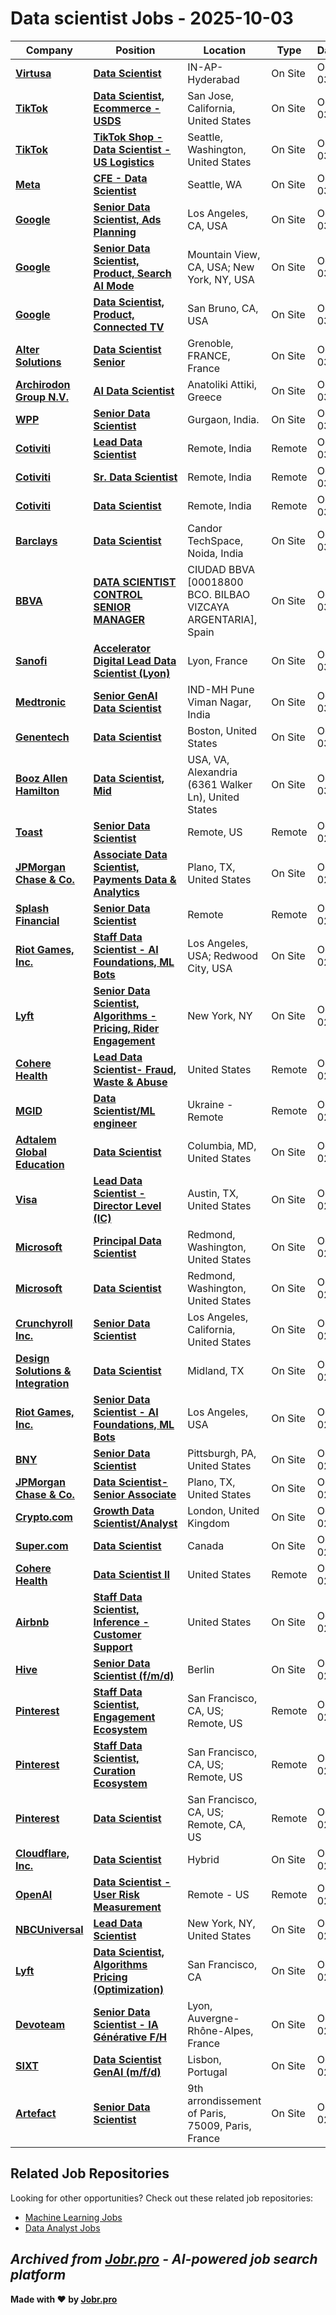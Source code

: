 # Data scientist Jobs - 2025-10-03

| Company | Position | Location | Type | Date |
| ------- | -------- | -------- | ---- | ------ |
| **[Virtusa](https://www.virtusa.com/)** | **[Data Scientist](https://jobr.pro/job/29317576/data-scientist?utm_source=github&utm_medium=repo&utm_campaign=github-data-science-jobs)** | IN-AP-Hyderabad | On Site | Oct 03 |
| **[TikTok](https://www.tiktok.com/)** | **[Data Scientist, Ecommerce - USDS](https://jobr.pro/job/29311827/data-scientist-ecommerce-usds?utm_source=github&utm_medium=repo&utm_campaign=github-data-science-jobs)** | San Jose, California, United States | On Site | Oct 03 |
| **[TikTok](https://www.tiktok.com/)** | **[TikTok Shop - Data Scientist - US Logistics](https://jobr.pro/job/29311792/tiktok-shop-data-scientist-us-logistics?utm_source=github&utm_medium=repo&utm_campaign=github-data-science-jobs)** | Seattle, Washington, United States | On Site | Oct 03 |
| **[Meta](https://www.meta.com/)** | **[CFE - Data Scientist](https://jobr.pro/job/29308188/cfe-data-scientist?utm_source=github&utm_medium=repo&utm_campaign=github-data-science-jobs)** | Seattle, WA | On Site | Oct 03 |
| **[Google](https://www.google.com/)** | **[Senior Data Scientist, Ads Planning](https://jobr.pro/job/29307161/senior-data-scientist-ads-planning?utm_source=github&utm_medium=repo&utm_campaign=github-data-science-jobs)** | Los Angeles, CA, USA | On Site | Oct 03 |
| **[Google](https://www.google.com/)** | **[Senior Data Scientist, Product, Search AI Mode](https://jobr.pro/job/29307170/senior-data-scientist-product-search-ai-mode?utm_source=github&utm_medium=repo&utm_campaign=github-data-science-jobs)** | Mountain View, CA, USA; New York, NY, USA | On Site | Oct 03 |
| **[Google](https://www.google.com/)** | **[Data Scientist, Product, Connected TV](https://jobr.pro/job/29306931/data-scientist-product-connected-tv?utm_source=github&utm_medium=repo&utm_campaign=github-data-science-jobs)** | San Bruno, CA, USA | On Site | Oct 03 |
| **[Alter Solutions](https://www.alter-solutions.com/)** | **[Data Scientist Senior](https://jobr.pro/job/29313557/data-scientist-senior?utm_source=github&utm_medium=repo&utm_campaign=github-data-science-jobs)** | Grenoble, FRANCE, France | On Site | Oct 03 |
| **[Archirodon Group N.V.](https://www.archirodon.net)** | **[AI Data Scientist](https://jobr.pro/job/29285045/ai-data-scientist?utm_source=github&utm_medium=repo&utm_campaign=github-data-science-jobs)** | Anatoliki Attiki, Greece | On Site | Oct 03 |
| **[WPP](https://www.wpp.com/)** | **[Senior Data Scientist](https://jobr.pro/job/29274704/senior-data-scientist?utm_source=github&utm_medium=repo&utm_campaign=github-data-science-jobs)** | Gurgaon, India. | On Site | Oct 03 |
| **[Cotiviti](https://www.cotiviti.com/)** | **[Lead Data Scientist](https://jobr.pro/job/29295913/lead-data-scientist?utm_source=github&utm_medium=repo&utm_campaign=github-data-science-jobs)** | Remote, India | Remote | Oct 03 |
| **[Cotiviti](https://www.cotiviti.com/)** | **[Sr. Data Scientist](https://jobr.pro/job/29295910/sr-data-scientist?utm_source=github&utm_medium=repo&utm_campaign=github-data-science-jobs)** | Remote, India | Remote | Oct 03 |
| **[Cotiviti](https://www.cotiviti.com/)** | **[Data Scientist](https://jobr.pro/job/29295909/data-scientist?utm_source=github&utm_medium=repo&utm_campaign=github-data-science-jobs)** | Remote, India | Remote | Oct 03 |
| **[Barclays](https://home.barclays/)** | **[Data Scientist](https://jobr.pro/job/29329898/data-scientist?utm_source=github&utm_medium=repo&utm_campaign=github-data-science-jobs)** | Candor TechSpace, Noida, India | On Site | Oct 03 |
| **[BBVA](https://www.bbva.com/)** | **[DATA SCIENTIST CONTROL SENIOR MANAGER](https://jobr.pro/job/29329623/data-scientist-control-senior-manager?utm_source=github&utm_medium=repo&utm_campaign=github-data-science-jobs)** | CIUDAD BBVA \[00018800 BCO. BILBAO VIZCAYA ARGENTARIA\], Spain | On Site | Oct 03 |
| **[Sanofi](https://www.sanofi.com/)** | **[Accelerator Digital Lead Data Scientist (Lyon)](https://jobr.pro/job/29325155/accelerator-digital-lead-data-scientist-lyon?utm_source=github&utm_medium=repo&utm_campaign=github-data-science-jobs)** | Lyon, France | On Site | Oct 03 |
| **[Medtronic](https://www.medtronic.com/)** | **[Senior GenAI Data Scientist](https://jobr.pro/job/29322466/senior-genai-data-scientist?utm_source=github&utm_medium=repo&utm_campaign=github-data-science-jobs)** | IND-MH Pune Viman Nagar, India | On Site | Oct 03 |
| **[Genentech](https://www.gene.com/)** | **[Data Scientist](https://jobr.pro/job/29326775/data-scientist?utm_source=github&utm_medium=repo&utm_campaign=github-data-science-jobs)** | Boston, United States | On Site | Oct 03 |
| **[Booz Allen Hamilton](https://www.boozallen.com/)** | **[Data Scientist, Mid](https://jobr.pro/job/29326715/data-scientist-mid?utm_source=github&utm_medium=repo&utm_campaign=github-data-science-jobs)** | USA, VA, Alexandria (6361 Walker Ln), United States | On Site | Oct 03 |
| **[Toast](https://pos.toasttab.com/)** | **[Senior Data Scientist](https://jobr.pro/job/29278187/senior-data-scientist?utm_source=github&utm_medium=repo&utm_campaign=github-data-science-jobs)** | Remote, US | Remote | Oct 02 |
| **[JPMorgan Chase & Co.](https://www.jpmorganchase.com/)** | **[Associate Data Scientist, Payments Data & Analytics](https://jobr.pro/job/29316454/associate-data-scientist-payments-data-analytics?utm_source=github&utm_medium=repo&utm_campaign=github-data-science-jobs)** | Plano, TX, United States | On Site | Oct 02 |
| **[Splash Financial](https://www.splashfinancial.com/)** | **[Senior Data Scientist](https://jobr.pro/job/29270572/senior-data-scientist?utm_source=github&utm_medium=repo&utm_campaign=github-data-science-jobs)** | Remote | Remote | Oct 02 |
| **[Riot Games, Inc.](https://www.riotgames.com/)** | **[Staff Data Scientist - AI Foundations, ML Bots](https://jobr.pro/job/29278362/staff-data-scientist-ai-foundations-ml-bots?utm_source=github&utm_medium=repo&utm_campaign=github-data-science-jobs)** | Los Angeles, USA; Redwood City, USA | On Site | Oct 02 |
| **[Lyft](https://www.lyft.com/)** | **[Senior Data Scientist, Algorithms - Pricing, Rider Engagement](https://jobr.pro/job/29276582/senior-data-scientist-algorithms-pricing-rider-engagement?utm_source=github&utm_medium=repo&utm_campaign=github-data-science-jobs)** | New York, NY | On Site | Oct 02 |
| **[Cohere Health](https://coherehealth.com/)** | **[Lead Data Scientist- Fraud, Waste & Abuse](https://jobr.pro/job/29276976/lead-data-scientist-fraud-waste-abuse?utm_source=github&utm_medium=repo&utm_campaign=github-data-science-jobs)** | United States | Remote | Oct 02 |
| **[MGID](https://www.mgid.com/)** | **[Data Scientist/ML engineer](https://jobr.pro/job/29306890/data-scientistml-engineer?utm_source=github&utm_medium=repo&utm_campaign=github-data-science-jobs)** | Ukraine - Remote | Remote | Oct 02 |
| **[Adtalem Global Education](https://www.adtalem.com)** | **[Data Scientist](https://jobr.pro/job/29265290/data-scientist?utm_source=github&utm_medium=repo&utm_campaign=github-data-science-jobs)** | Columbia, MD, United States | On Site | Oct 02 |
| **[Visa](https://visa.com)** | **[Lead Data Scientist - Director Level (IC)](https://jobr.pro/job/29265293/lead-data-scientist-director-level-ic?utm_source=github&utm_medium=repo&utm_campaign=github-data-science-jobs)** | Austin, TX, United States | On Site | Oct 02 |
| **[Microsoft](https://www.microsoft.com/)** | **[Principal Data Scientist](https://jobr.pro/job/29309380/principal-data-scientist?utm_source=github&utm_medium=repo&utm_campaign=github-data-science-jobs)** | Redmond, Washington, United States | On Site | Oct 02 |
| **[Microsoft](https://www.microsoft.com/)** | **[Data Scientist](https://jobr.pro/job/29309393/data-scientist?utm_source=github&utm_medium=repo&utm_campaign=github-data-science-jobs)** | Redmond, Washington, United States | On Site | Oct 02 |
| **[Crunchyroll Inc.](https://www.crunchyroll.com/)** | **[Senior Data Scientist](https://jobr.pro/job/29287038/senior-data-scientist?utm_source=github&utm_medium=repo&utm_campaign=github-data-science-jobs)** | Los Angeles, California, United States | On Site | Oct 02 |
| **[Design Solutions & Integration](https://relyondsi.com)** | **[Data Scientist](https://jobr.pro/job/29270815/data-scientist?utm_source=github&utm_medium=repo&utm_campaign=github-data-science-jobs)** | Midland, TX | On Site | Oct 02 |
| **[Riot Games, Inc.](https://www.riotgames.com/)** | **[Senior Data Scientist - AI Foundations, ML Bots](https://jobr.pro/job/29278359/senior-data-scientist-ai-foundations-ml-bots?utm_source=github&utm_medium=repo&utm_campaign=github-data-science-jobs)** | Los Angeles, USA | On Site | Oct 02 |
| **[BNY](https://www.bny.com/)** | **[Senior Data Scientist](https://jobr.pro/job/29313940/senior-data-scientist?utm_source=github&utm_medium=repo&utm_campaign=github-data-science-jobs)** | Pittsburgh, PA, United States | On Site | Oct 02 |
| **[JPMorgan Chase & Co.](https://www.jpmorganchase.com/)** | **[Data Scientist-Senior Associate](https://jobr.pro/job/29316368/data-scientist-senior-associate?utm_source=github&utm_medium=repo&utm_campaign=github-data-science-jobs)** | Plano, TX, United States | On Site | Oct 02 |
| **[Crypto.com](https://crypto.com/)** | **[Growth Data Scientist/Analyst](https://jobr.pro/job/29274235/growth-data-scientistanalyst?utm_source=github&utm_medium=repo&utm_campaign=github-data-science-jobs)** | London, United Kingdom | On Site | Oct 02 |
| **[Super.com](https://www.super.com/)** | **[Data Scientist](https://jobr.pro/job/29277606/data-scientist?utm_source=github&utm_medium=repo&utm_campaign=github-data-science-jobs)** | Canada | On Site | Oct 02 |
| **[Cohere Health](https://coherehealth.com/)** | **[Data Scientist II](https://jobr.pro/job/29276975/data-scientist-ii?utm_source=github&utm_medium=repo&utm_campaign=github-data-science-jobs)** | United States | Remote | Oct 02 |
| **[Airbnb](https://www.airbnb.com/)** | **[Staff Data Scientist, Inference - Customer Support](https://jobr.pro/job/29285789/staff-data-scientist-inference-customer-support?utm_source=github&utm_medium=repo&utm_campaign=github-data-science-jobs)** | United States | On Site | Oct 02 |
| **[Hive](https://www.hive.app/)** | **[Senior Data Scientist (f/m/d)](https://jobr.pro/job/29270574/senior-data-scientist-fmd?utm_source=github&utm_medium=repo&utm_campaign=github-data-science-jobs)** | Berlin | On Site | Oct 02 |
| **[Pinterest](https://www.pinterest.com/)** | **[Staff Data Scientist, Engagement Ecosystem](https://jobr.pro/job/29273964/staff-data-scientist-engagement-ecosystem?utm_source=github&utm_medium=repo&utm_campaign=github-data-science-jobs)** | San Francisco, CA, US; Remote, US | Remote | Oct 02 |
| **[Pinterest](https://www.pinterest.com/)** | **[Staff Data Scientist, Curation Ecosystem](https://jobr.pro/job/29273963/staff-data-scientist-curation-ecosystem?utm_source=github&utm_medium=repo&utm_campaign=github-data-science-jobs)** | San Francisco, CA, US; Remote, US | Remote | Oct 02 |
| **[Pinterest](https://www.pinterest.com/)** | **[Data Scientist](https://jobr.pro/job/29273831/data-scientist?utm_source=github&utm_medium=repo&utm_campaign=github-data-science-jobs)** | San Francisco, CA, US; Remote, CA, US | Remote | Oct 02 |
| **[Cloudflare, Inc.](https://www.cloudflare.com/)** | **[Data Scientist](https://jobr.pro/job/29278621/data-scientist?utm_source=github&utm_medium=repo&utm_campaign=github-data-science-jobs)** | Hybrid | On Site | Oct 02 |
| **[OpenAI](https://openai.com/)** | **[Data Scientist - User Risk Measurement](https://jobr.pro/job/29277601/data-scientist-user-risk-measurement?utm_source=github&utm_medium=repo&utm_campaign=github-data-science-jobs)** | Remote - US | Remote | Oct 02 |
| **[NBCUniversal](https://www.nbcunicareers.com)** | **[Lead Data Scientist](https://jobr.pro/job/29290396/lead-data-scientist?utm_source=github&utm_medium=repo&utm_campaign=github-data-science-jobs)** | New York, NY, United States | On Site | Oct 02 |
| **[Lyft](https://www.lyft.com/)** | **[Data Scientist, Algorithms Pricing (Optimization)](https://jobr.pro/job/29276579/data-scientist-algorithms-pricing-optimization?utm_source=github&utm_medium=repo&utm_campaign=github-data-science-jobs)** | San Francisco, CA | On Site | Oct 02 |
| **[Devoteam](https://www.devoteam.com/)** | **[Senior Data Scientist - IA Générative F/H](https://jobr.pro/job/29265316/senior-data-scientist-ia-generative-fh?utm_source=github&utm_medium=repo&utm_campaign=github-data-science-jobs)** | Lyon, Auvergne-Rhône-Alpes, France | On Site | Oct 02 |
| **[SIXT](https://www.sixt.com)** | **[Data Scientist GenAI (m/f/d)](https://jobr.pro/job/29291199/data-scientist-genai-mfd?utm_source=github&utm_medium=repo&utm_campaign=github-data-science-jobs)** | Lisbon, Portugal | On Site | Oct 02 |
| **[Artefact](https://www.artefact.com/)** | **[Senior Data Scientist](https://jobr.pro/job/29286979/senior-data-scientist?utm_source=github&utm_medium=repo&utm_campaign=github-data-science-jobs)** | 9th arrondissement of Paris, 75009, Paris, France | On Site | Oct 02 |

## Related Job Repositories

Looking for other opportunities? Check out these related job repositories:

- [Machine Learning Jobs](https://github.com/jobs-jobr-pro/Machine-Learning-Jobs)
- [Data Analyst Jobs](https://github.com/jobs-jobr-pro/Data-Analyst-Jobs)



*Archived from [Jobr.pro](https://jobr.pro?utm_source=github&utm_medium=repo&utm_campaign=github-data-science-jobs) - AI-powered job search platform*
---

**Made with ❤️ by [Jobr.pro](https://jobr.pro?utm_source=github&utm_medium=repo&utm_campaign=github-data-science-jobs)**